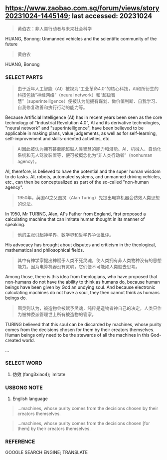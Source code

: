 ## https://www.zaobao.com.sg/forum/views/story20231024-1445149; last accessed: 20231024

> 黄伯农：非人类行动者与未来社会科学

HUANG, Bonong: Unmanned vehicles and the scientific community of the future

> 黄伯农

HUANG, Bonong

### SELECT PARTS

> 由于近年人工智能（AI）被视为“工业革命4.0”的核心科技，AI和所衍生的科技包括“神经网络”（neural network）和“超级智慧”（superintelligence）便被认为能拥有谋划、做价值判断、自我学习、自我修复改善和执行行动的能力等。

Because Artificial Intelligence (AI) has in recent years been seen as the core technology of "Industrial Revolution 4.0", AI and its derivative technologies, "neural network" and "superintelligence", have been believed to be applicable in making plans, value judgements, as well as for self-learning, self-improvement and skills-oriented activities, etc.

> AI因此被认为拥有甚至能超越人类智慧的能力和潜能。AI、机械人、自动化系统和无人驾驶装置等，便可被概念化为“非人类行动者”（nonhuman agency）。

AI, therefore, is believed to have the potential and the super human wisdom to do tasks. AI, robots, automated systems, and unmanned driving vehicles, etc., can then be conceptualized as part of the so-called "non-human agency".

> 1950年，英国AI之父图灵（Alan Turing）先提出电算机器会仿效人类思想的说法。

In 1950, Mr TURING, Alan, AI's Father from England, first proposed a calculating machine that can imitate human thought in its manner of speaking.

> 他的主张引起神学界、数学界和哲学界争议批评。

His advocacy has brought about disputes and criticism in the theological, mathematical and philosophical fields. 

> 其中有神学家提出神赋予人类不死灵魂，使人类拥有非人类物种没有的思想能力。因为电算机器没有灵魂，它们便不可能如人类般去思考。

Among those, there is this idea from theologians, who have proposed that non-humans do not have the ability to think as humans do, because human beings have been given by God an undying soul. And because electronic calculating machines do not have a soul, they then cannot think as humans beings do.

> 图灵则认为，被造物会被赋予灵魂，纯粹是造物者神自己的决定，人类只作为被神委派管理世上所有被造物的管家。

TURING believed that this soul can be discarded by machines, whose purity comes from the decisions chosen for them by their creators themselves. Human beings only need to be the stewards of all the machines in this God-created world.

...

### SELECT WORD

1) 仿效 (fang3xiao4); imitate

### USBONG NOTE

1) English language 

> ...machines, whose purity comes from the decisions chosen by their creators themselves.

> ...machines, whose purity comes from the decisions chosen [for them] by their creators themselves.

### REFERENCE

GOOGLE SEARCH ENGINE; TRANSLATE
